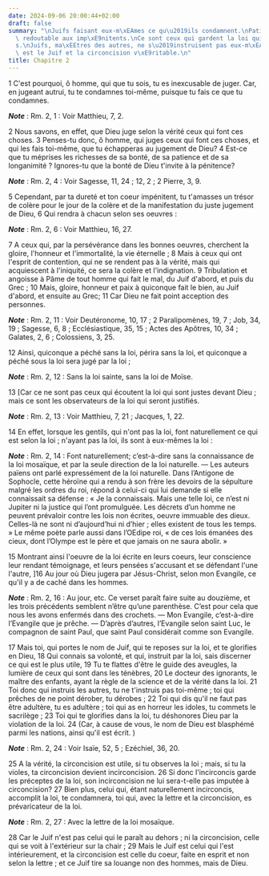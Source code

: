 ```yaml
---
date: 2024-09-06 20:00:44+02:00
draft: false
summary: "\nJuifs faisant eux-m\xEAmes ce qu\u2019ils condamnent.\nPatience de Dieu\
  \ redoutable aux imp\xE9nitents.\nCe sont ceux qui gardent la loi qui sont justifi\xE9\
  s.\nJuifs, ma\xEEtres des autres, ne s\u2019instruisent pas eux-m\xEAmes.\nQuel\
  \ est le Juif et la circoncision v\xE9ritable.\n"
title: Chapitre 2
---
```





1 C'est pourquoi, ô homme, qui que tu sois, tu es inexcusable de juger. Car, en jugeant autrui, tu te condamnes toi-même, puisque tu fais ce que tu condamnes.

***Note*** :  Rm. 2, 1 : Voir Matthieu, 7, 2.

2 Nous savons, en effet, que Dieu juge selon la vérité ceux qui font ces choses. 3 Penses-tu donc, ô homme, qui juges ceux qui font ces choses, et qui les fais toi-même, que tu échapperas au jugement de Dieu? 4 Est-ce que tu méprises les richesses de sa bonté, de sa patience et de sa longanimité ? Ignores-tu que la bonté de Dieu t'invite à la pénitence?

***Note*** :  Rm. 2, 4 : Voir Sagesse, 11, 24 ; 12, 2 ; 2 Pierre, 3, 9.

5 Cependant, par ta dureté et ton coeur impénitent, tu t'amasses un trésor de colère pour le jour de la colère et de la manifestation du juste jugement de Dieu, 6 Qui rendra à chacun selon ses oeuvres :

***Note*** :  Rm. 2, 6 : Voir Matthieu, 16, 27.

7 A ceux qui, par la persévérance dans les bonnes oeuvres, cherchent la gloire, l'honneur et l'immortalité, la vie éternelle ; 8 Mais à ceux qui ont l'esprit de contention, qui ne se rendent pas à la vérité, mais qui acquiescent à l'iniquité, ce sera la colère et l'indignation. 9 Tribulation et angoisse à Pâme de tout homme qui fait le mal, du Juif d'abord, et puis du Grec ; 10 Mais, gloire, honneur et paix à quiconque fait le bien, au Juif d'abord, et ensuite au Grec; 11 Car Dieu ne fait point acception des personnes.

***Note*** :  Rm. 2, 11 : Voir Deutéronome, 10, 17 ; 2 Paralipomènes, 19, 7 ; Job, 34, 19 ; Sagesse, 6, 8 ; Ecclésiastique, 35, 15 ; Actes des Apôtres, 10, 34 ; Galates, 2, 6 ; Colossiens, 3, 25.

12 Ainsi, quiconque a péché sans la loi, périra sans la loi, et quiconque a péché sous la loi sera jugé par la loi ;

***Note*** :  Rm. 2, 12 : Sans la loi sainte, sans la loi de Moïse.

13 [Car ce ne sont pas ceux qui écoutent la loi qui sont justes devant Dieu ; mais ce sont les observateurs de la loi qui seront justifiés.

***Note*** :  Rm. 2, 13 : Voir Matthieu, 7, 21 ; Jacques, 1, 22.

14 En effet, lorsque les gentils, qui n'ont pas la loi, font naturellement ce qui est selon la loi ; n'ayant pas la loi, ils sont à eux-mêmes la loi :

***Note*** :  Rm. 2, 14 : Font naturellement; c’est-à-dire sans la connaissance de la loi mosaïque, et par la seule direction de la loi naturelle. ― Les auteurs païens ont parlé expressément de la loi naturelle. Dans l’Antigone de Sophocle, cette héroïne qui a rendu à son frère les devoirs de la sépulture malgré les ordres du roi, répond à celui-ci qui lui demande si elle connaissait sa défense : « Je la connaissais. Mais une telle loi, ce n’est ni Jupiter ni la justice qui l’ont promulguée. Les décrets d’un homme ne peuvent prévaloir contre les lois non écrites, oeuvre immuable des dieux. Celles-là ne sont ni d’aujourd’hui ni d’hier ; elles existent de tous les temps. » Le même poète parle aussi dans l’OEdipe roi, « de ces lois émanées des cieux, dont l’Olympe est le père et que jamais on ne saura abolir. »

15 Montrant ainsi l'oeuvre de la loi écrite en leurs coeurs, leur conscience leur rendant témoignage, et leurs pensées s'accusant et se défendant l'une l'autre, ]16 Au jour où Dieu jugera par Jésus-Christ, selon mon Evangile, ce qu'il y a de caché dans les hommes.

***Note*** :  Rm. 2, 16 : Au jour, etc. Ce verset paraît faire suite au douzième, et les trois précédents semblent n’être qu’une parenthèse. C’est pour cela que nous les avons enfermés dans des crochets. ― Mon Evangile, c’est-à-dire l’Evangile que je prêche. ― D’après d’autres, l’Evangile selon saint Luc, le compagnon de saint Paul, que saint Paul considérait comme son Evangile.


17 Mais toi, qui portes le nom de Juif, qui te reposes sur la loi, et te glorifies en Dieu, 18 Qui connais sa volonté, et qui, instruit par la loi, sais discerner ce qui est le plus utile, 19 Tu te flattes d'être le guide des aveugles, la lumière de ceux qui sont dans les ténèbres, 20 Le docteur des ignorants, le maître des enfants, ayant la règle de la science et de la vérité dans la loi. 21 Toi donc qui instruis les autres, tu ne t'instruis pas toi-même ; toi qui prêches de ne point dérober, tu dérobes ; 22 Toi qui dis qu'il ne faut pas être adultère, tu es adultère ; toi qui as en horreur les idoles, tu commets le sacrilège ; 23 Toi qui te glorifies dans la loi, tu déshonores Dieu par la violation de la loi. 24 (Car, à cause de vous, le nom de Dieu est blasphémé parmi les nations, ainsi qu'il est écrit. )

***Note*** :  Rm. 2, 24 : Voir Isaïe, 52, 5 ; Ezéchiel, 36, 20.


25 A la vérité, la circoncision est utile, si tu observes la loi ; mais, si tu la violes, ta circoncision devient incirconcision. 26 Si donc l'incirconcis garde les préceptes de la loi, son incirconcision ne lui sera-t-elle pas imputée à circoncision? 27 Bien plus, celui qui, étant naturellement incirconcis, accomplit la loi, te condamnera, toi qui, avec la lettre et la circoncision, es prévaricateur de la loi.

***Note*** :  Rm. 2, 27 : Avec la lettre de la loi mosaïque.

28 Car le Juif n'est pas celui qui le paraît au dehors ; ni la circoncision, celle qui se voit à l'extérieur sur la chair ; 29 Mais le Juif est celui qui l'est intérieurement, et la circoncision est celle du coeur, faite en esprit et non selon la lettre ; et ce Juif tire sa louange non des hommes, mais de Dieu.

